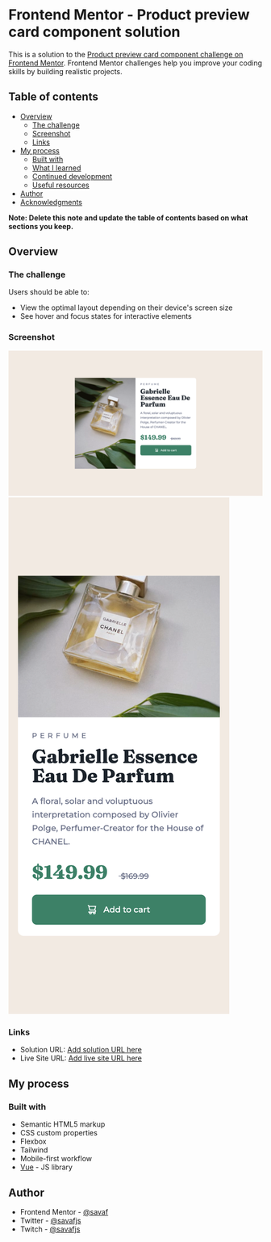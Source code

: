 # Frontend Mentor - Product preview card component solution

This is a solution to the [Product preview card component challenge on Frontend Mentor](https://www.frontendmentor.io/challenges/product-preview-card-component-GO7UmttRfa). Frontend Mentor challenges help you improve your coding skills by building realistic projects. 

## Table of contents

- [Overview](#overview)
  - [The challenge](#the-challenge)
  - [Screenshot](#screenshot)
  - [Links](#links)
- [My process](#my-process)
  - [Built with](#built-with)
  - [What I learned](#what-i-learned)
  - [Continued development](#continued-development)
  - [Useful resources](#useful-resources)
- [Author](#author)
- [Acknowledgments](#acknowledgments)

**Note: Delete this note and update the table of contents based on what sections you keep.**

## Overview

### The challenge

Users should be able to:

- View the optimal layout depending on their device's screen size
- See hover and focus states for interactive elements

### Screenshot

![Screenshot Desktop](./screenshots/screenshot-desktop.png)
![Screenshot Mobile](./screenshots/screenshot-mobile.png)

### Links

- Solution URL: [Add solution URL here](https://github.com/savaf/frontend-master-vue-product-card-component)
- Live Site URL: [Add live site URL here](https://savaf.github.io/frontend-master-vue-product-card-component/)

## My process

### Built with

- Semantic HTML5 markup
- CSS custom properties
- Flexbox
- Tailwind
- Mobile-first workflow
- [Vue](https://vuejs.org/) - JS library
## Author

- Frontend Mentor - [@savaf](https://www.frontendmentor.io/profile/savaf)
- Twitter - [@savafjs](https://www.twitter.com/savafjs)
- Twitch - [@savafjs](https://www.twitch.tv/savafjs)